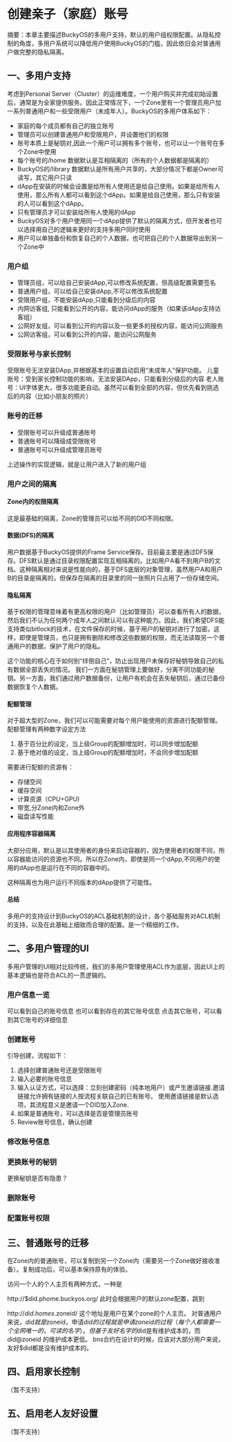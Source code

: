 # 创建亲子（家庭）账号

摘要：本章主要描述BuckyOS的多用户支持，默认的用户组权限配置。从隐私控制的角度，多用户系统可以降低用户使用BuckyOS的门槛，因此依旧会对普通用户做完整的隐私隔离。

## 一、多用户支持

考虑到Personal Server（Cluster）的运维难度，一个用户购买并完成初始设置后，通常是为全家提供服务。因此正常情况下，一个Zone里有一个管理员用户加一系列普通用户和一些受限用户（未成年人）。BuckyOS的多用户体系如下：

- 家庭的每个成员都有自己的独立账号
- 管理员可以创建普通用户和受限用户，并设置他们的权限
- 账号本质上是秘钥对,因此一个用户可以拥有多个账号，也可以让一个账号在多个Zone中使用
- 每个账号的/home 数据默认是互相隔离的（所有的个人数据都是隔离的）
- BuckyOS的/library 数据默认是所有用户共享的，大部分情况下都是Owner可读写，其它用户只读
- dApp在安装的时候会设置是给所有人使用还是给自己使用。如果是给所有人使用，那么所有人都可以看到这个dApp。如果是给自己使用，那么只有安装的人可以看到这个dApp。
- 只有管理员才可以安装给所有人使用的dApp
- BuckyOS对多个用户使用同一个dApp提供了默认的隔离方式，但开发者也可以选择用自己的逻辑来更好的支持多用户同时使用
- 用户可以单独备份和恢复自己的个人数据，也可把自己的个人数据导出到另一个Zone中

### 用户组

- 管理员组，可以给自己安装dApp,可以修改系统配置，但高级配置需要签名
- 普通用户组，可以给自己安装dApp,不可以修改系统配置
- 受限用户组，不能安装dApp,只能看到分级后的内容
- 内网访客组, 只能看到公开的内容，能访问dApp的服务（如果该dApp支持访客组）
- 公网好友组，可以看到公开的内容以及一些更多的授权内容，能访问公网服务
- 公网访客组，可以看到公开的内容，能访问公网服务

### 受限账号与家长控制

受限账号无法安装DApp,并根据基本的设置自动启用“未成年人”保护功能。
儿童账号：受到家长控制功能的影响，无法安装DApp，只能看到分级后的内容
老人账号：UI字体更大，很多功能更自动。虽然可以看到全部的内容，但优先看到挑选后的内容（比如小朋友的照片）

### 账号的迁移

- 受限账号可以升级成普通账号
- 普通账号可以降级成受限账号
- 普通账号可以升级成管理员账号

上述操作的实现逻辑，就是让用户进入了新的用户组

### 用户之间的隔离

#### Zone内的权限隔离

这是最基础的隔离，Zone的管理员可以给不同的DID不同权限。

#### 数据(DFS)的隔离

用户数据基于BuckyOS提供的Frame Service保存。目前最主要是通过DFS保存。DFS默认是通过目录权限配置实现互相隔离的。比如用户A看不到用户B的文档。这种隔离相对来说是性能向的，基于DFS底层的对象管理，虽然用户A和用户B的目录是隔离的，但保存在隔离的目录里的同一张照片只占用了一份存储空间。

#### 隐私隔离

基于权限的管理意味着有更高权限的用户（比如管理员）可以查看所有人的数据，然后我们不认为任何两个成年人之间默认可以有这种能力。因此，我们希望DFS能支持类似bitlock的技术，在文件保存的时候，基于用户的秘钥对进行了加密。这样，即使是管理员，也只是拥有删除和修改这些数据的权限，而无法读取另一个普通用户的数据，保护了用户的隐私。

这个功能的核心在于如何别“绊倒自己”，防止出现用户未保存好秘钥导致自己的私有数据全部丢失的情况。 我们一方面在秘钥管理上要做好，分离不同功能的秘钥。另一方面，我们通过用户数据备份，让用户有机会在丢失秘钥后，通过已备份数据恢复个人数据。

#### 配额管理

对于超大型的Zone，我们可以可能需要对每个用户能使用的资源进行配额管理。配额管理有两种数字设定方法

1. 基于百分比的设定，当上级Group的配额增加时，可以同步增加配额
2. 基于绝对值的设定，当上级Group的配额增加时，不会同步增加配额

需要进行配额的资源有：

- 存储空间
- 缓存空间
- 计算资源（CPU+GPU)
- 带宽,分Zone内和Zone外
- 磁盘读写性能

#### 应用程序容器隔离

大部分应用，默认是以其使用者的身份来启动容器的，因为使用者的权限不同，所以容器能访问的资源也不同。所以在Zone内，即使是同一个dApp,不同用户的使用的dApp也是运行在不同的容器中的。

这种隔离也为用户运行不同版本的dApp提供了可能性。


#### 总结

多用户的支持设计到BuckyOS的ACL基础机制的设计，各个基础服务对ACL机制的支持，以及在此基础上细致而合理的配置。是一个精细的工作。

## 二、多用户管理的UI

多用户管理的UI相对比较传统，我们的多用户管理使用ACL作为底层，因此UI上的基本逻辑也是符合ACL的一贯逻辑的。

### 用户信息一览

可以看到自己的账号信息
也可以看到存在的其它账号信息
点击其它账号，可以看到其它账号的详细信息


### 创建账号

引导创建，流程如下：

1. 选择创建普通账号还是受限账号
2. 输入必要的账号信息
3. 输入认证方式，可以选择：立刻创建密码（纯本地用户）或产生邀请链接.邀请链接允许拥有链接的人按流程关联自己的已有账号。
   使用邀请链接是默认选项，其流程意义是邀请一个DID加入Zone.
4. 如果是普通账号，可以选择是否是管理员账号
5. Review账号信息，确认创建

### 修改账号信息


### 更换账号的秘钥

更换秘钥是否有隐患？

### 删除账号


### 配置账号权限


## 三、普通账号的迁移

在Zone内的普通账号，可以复制到另一个Zone内（需要另一个Zone做好接收准备）。复制成功后，可以基本保持原有的体验。

访问一个人的个人主页有两种方式，一种是

http://$did.phome.buckyos.org/ 此时会根据用户的默认zone配置，跳到

http://$did.homes.$zoneid/ 这个地址是用户在某个zone的个人主页。
对普通用户来说，$did就是$zoneid，申请$did的过程就是申请zoneid的过程（每个人都需要一个全网唯一的，可读的名字）。
但基于友好名字的$did是有维护成本的，而 $did@$zoneid 的维护成本更低。
bns合约在设计的时候，应该对大部分用户来说，友好$did都是没有维护成本的。


## 四、启用家长控制
（暂不支持）

## 五、启用老人友好设置
（暂不支持）